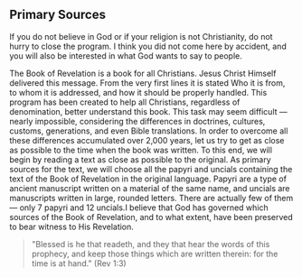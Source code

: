 ## Primary Sources

If you do not believe in God or if your religion is not Christianity, do not hurry to close the program. I think you did not come here by accident, and you will also be interested in what God wants to say to people.

The Book of Revelation is a book for all Christians. Jesus Christ Himself delivered this message. From the very first lines it is stated Who it is from, to whom it is addressed, and how it should be properly handled. This program has been created to help all Christians, regardless of denomination, better understand this book. This task may seem difficult — nearly impossible, considering the differences in doctrines, cultures, customs, generations, and even Bible translations. In order to overcome all these differences accumulated over 2,000 years, let us try to get as close as possible to the time when the book was written. To this end, we will begin by reading a text as close as possible to the original. As primary sources for the text, we will choose all the papyri and uncials containing the text of the Book of Revelation in the original language. Papyri are a type of ancient manuscript written on a material of the same name, and uncials are manuscripts written in large, rounded letters. There are actually few of them — only 7 papyri and 12 uncials.I believe that God has governed which sources of the Book of Revelation, and to what extent, have been preserved to bear witness to His Revelation.

> "Blessed is he that readeth, and they that hear the words of this prophecy, and keep those things which are written therein: for the time is at hand." (Rev 1:3)
